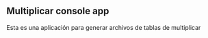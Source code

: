 
## Multiplicar console app

Esta es una aplicación para generar archivos de tablas de multiplicar


